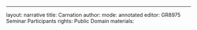 ---
layout: narrative
title: Carnation
author:
mode: annotated
editor: GR8975 Seminar Participants
rights: Public Domain
materials: 
